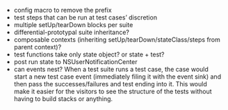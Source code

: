 - config macro to remove the prefix
- test steps that can be run at test cases’ discretion
- multiple setUp/tearDown blocks per suite
- differential-prototypal suite inheritance?
- composable contexts (inheriting setUp/tearDown/stateClass/steps from parent context)?
- test functions take only state object? or state + test?
- post run state to NSUserNotificationCenter
- can events nest?
	When a test suite runs a test case, the case would start a new test case event (immediately filing it with the event sink) and then pass the successes/failures and test ending into it. This would make it easier for the visitors to see the structure of the tests without having to build stacks or anything.
